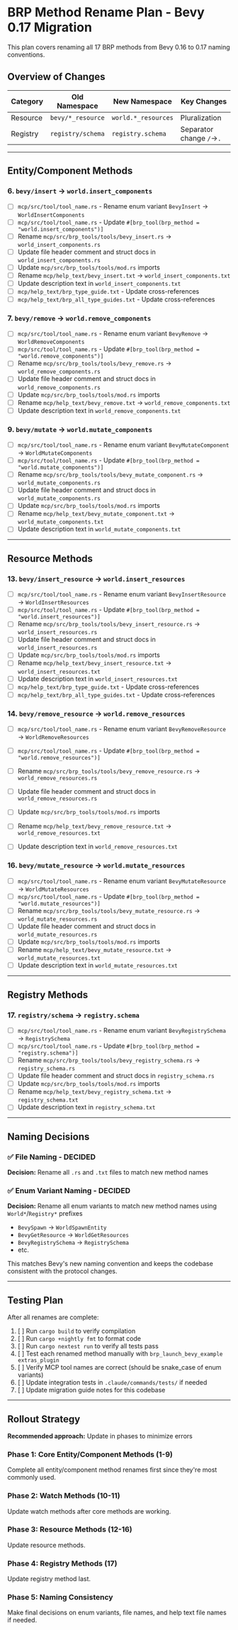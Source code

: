 # BRP Method Rename Plan - Bevy 0.17 Migration

This plan covers renaming all 17 BRP methods from Bevy 0.16 to 0.17 naming conventions.

## Overview of Changes

| Category | Old Namespace | New Namespace | Key Changes |
|----------|---------------|---------------|-------------|
| Resource | `bevy/*_resource` | `world.*_resources` | Pluralization |
| Registry | `registry/schema` | `registry.schema` | Separator change `/`→`.` |

---

## Entity/Component Methods

### 6. `bevy/insert` → `world.insert_components`

- [ ] `mcp/src/tool/tool_name.rs` - Rename enum variant `BevyInsert` → `WorldInsertComponents`
- [ ] `mcp/src/tool/tool_name.rs` - Update `#[brp_tool(brp_method = "world.insert_components")]`
- [ ] Rename `mcp/src/brp_tools/tools/bevy_insert.rs` → `world_insert_components.rs`
- [ ] Update file header comment and struct docs in `world_insert_components.rs`
- [ ] Update `mcp/src/brp_tools/tools/mod.rs` imports
- [ ] Rename `mcp/help_text/bevy_insert.txt` → `world_insert_components.txt`
- [ ] Update description text in `world_insert_components.txt`
- [ ] `mcp/help_text/brp_type_guide.txt` - Update cross-references
- [ ] `mcp/help_text/brp_all_type_guides.txt` - Update cross-references

### 7. `bevy/remove` → `world.remove_components`

- [ ] `mcp/src/tool/tool_name.rs` - Rename enum variant `BevyRemove` → `WorldRemoveComponents`
- [ ] `mcp/src/tool/tool_name.rs` - Update `#[brp_tool(brp_method = "world.remove_components")]`
- [ ] Rename `mcp/src/brp_tools/tools/bevy_remove.rs` → `world_remove_components.rs`
- [ ] Update file header comment and struct docs in `world_remove_components.rs`
- [ ] Update `mcp/src/brp_tools/tools/mod.rs` imports
- [ ] Rename `mcp/help_text/bevy_remove.txt` → `world_remove_components.txt`
- [ ] Update description text in `world_remove_components.txt`

### 9. `bevy/mutate` → `world.mutate_components`

- [ ] `mcp/src/tool/tool_name.rs` - Rename enum variant `BevyMutateComponent` → `WorldMutateComponents`
- [ ] `mcp/src/tool/tool_name.rs` - Update `#[brp_tool(brp_method = "world.mutate_components")]`
- [ ] Rename `mcp/src/brp_tools/tools/bevy_mutate_component.rs` → `world_mutate_components.rs`
- [ ] Update file header comment and struct docs in `world_mutate_components.rs`
- [ ] Update `mcp/src/brp_tools/tools/mod.rs` imports
- [ ] Rename `mcp/help_text/bevy_mutate_component.txt` → `world_mutate_components.txt`
- [ ] Update description text in `world_mutate_components.txt`

---

## Resource Methods

### 13. `bevy/insert_resource` → `world.insert_resources`

- [ ] `mcp/src/tool/tool_name.rs` - Rename enum variant `BevyInsertResource` → `WorldInsertResources`
- [ ] `mcp/src/tool/tool_name.rs` - Update `#[brp_tool(brp_method = "world.insert_resources")]`
- [ ] Rename `mcp/src/brp_tools/tools/bevy_insert_resource.rs` → `world_insert_resources.rs`
- [ ] Update file header comment and struct docs in `world_insert_resources.rs`
- [ ] Update `mcp/src/brp_tools/tools/mod.rs` imports
- [ ] Rename `mcp/help_text/bevy_insert_resource.txt` → `world_insert_resources.txt`
- [ ] Update description text in `world_insert_resources.txt`
- [ ] `mcp/help_text/brp_type_guide.txt` - Update cross-references
- [ ] `mcp/help_text/brp_all_type_guides.txt` - Update cross-references

### 14. `bevy/remove_resource` → `world.remove_resources`

- [ ] `mcp/src/tool/tool_name.rs` - Rename enum variant `BevyRemoveResource` → `WorldRemoveResources`
- [ ] `mcp/src/tool/tool_name.rs` - Update `#[brp_tool(brp_method = "world.remove_resources")]`
- [ ] Rename `mcp/src/brp_tools/tools/bevy_remove_resource.rs` → `world_remove_resources.rs`
- [ ] Update file header comment and struct docs in `world_remove_resources.rs`
- [ ] Update `mcp/src/brp_tools/tools/mod.rs` imports
- [ ] Rename `mcp/help_text/bevy_remove_resource.txt` → `world_remove_resources.txt`
- [ ] Update description text in `world_remove_resources.txt`



### 16. `bevy/mutate_resource` → `world.mutate_resources`

- [ ] `mcp/src/tool/tool_name.rs` - Rename enum variant `BevyMutateResource` → `WorldMutateResources`
- [ ] `mcp/src/tool/tool_name.rs` - Update `#[brp_tool(brp_method = "world.mutate_resources")]`
- [ ] Rename `mcp/src/brp_tools/tools/bevy_mutate_resource.rs` → `world_mutate_resources.rs`
- [ ] Update file header comment and struct docs in `world_mutate_resources.rs`
- [ ] Update `mcp/src/brp_tools/tools/mod.rs` imports
- [ ] Rename `mcp/help_text/bevy_mutate_resource.txt` → `world_mutate_resources.txt`
- [ ] Update description text in `world_mutate_resources.txt`

---

## Registry Methods

### 17. `registry/schema` → `registry.schema`

- [ ] `mcp/src/tool/tool_name.rs` - Rename enum variant `BevyRegistrySchema` → `RegistrySchema`
- [ ] `mcp/src/tool/tool_name.rs` - Update `#[brp_tool(brp_method = "registry.schema")]`
- [ ] Rename `mcp/src/brp_tools/tools/bevy_registry_schema.rs` → `registry_schema.rs`
- [ ] Update file header comment and struct docs in `registry_schema.rs`
- [ ] Update `mcp/src/brp_tools/tools/mod.rs` imports
- [ ] Rename `mcp/help_text/bevy_registry_schema.txt` → `registry_schema.txt`
- [ ] Update description text in `registry_schema.txt`

---

## Naming Decisions

### ✅ File Naming - DECIDED
**Decision:** Rename all `.rs` and `.txt` files to match new method names


### ✅ Enum Variant Naming - DECIDED
**Decision:** Rename all enum variants to match new method names using `World*`/`Registry*` prefixes
- `BevySpawn` → `WorldSpawnEntity`
- `BevyGetResource` → `WorldGetResources`
- `BevyRegistrySchema` → `RegistrySchema`
- etc.

This matches Bevy's new naming convention and keeps the codebase consistent with the protocol changes.

---

## Testing Plan

After all renames are complete:

1. [ ] Run `cargo build` to verify compilation
2. [ ] Run `cargo +nightly fmt` to format code
3. [ ] Run `cargo nextest run` to verify all tests pass
4. [ ] Test each renamed method manually with `brp_launch_bevy_example extras_plugin`
5. [ ] Verify MCP tool names are correct (should be snake_case of enum variants)
6. [ ] Update integration tests in `.claude/commands/tests/` if needed
7. [ ] Update migration guide notes for this codebase

---

## Rollout Strategy

**Recommended approach:** Update in phases to minimize errors

### Phase 1: Core Entity/Component Methods (1-9)
Complete all entity/component method renames first since they're most commonly used.

### Phase 2: Watch Methods (10-11)
Update watch methods after core methods are working.

### Phase 3: Resource Methods (12-16)
Update resource methods.

### Phase 4: Registry Methods (17)
Update registry method last.

### Phase 5: Naming Consistency
Make final decisions on enum variants, file names, and help text file names if needed.
